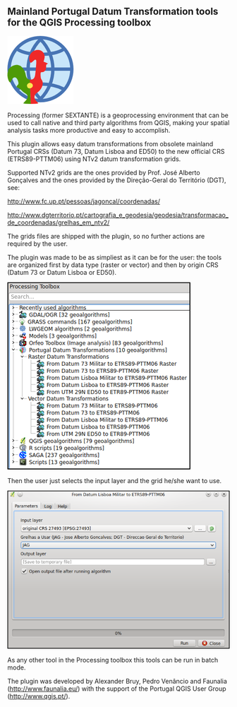 Mainland Portugal Datum Transformation tools for the QGIS Processing toolbox
--------------------------------------

![](/icons/pttransform.png)

Processing (former SEXTANTE) is a geoprocessing environment that can be used to call native and third party algorithms from QGIS, making your spatial analysis
tasks more productive and easy to accomplish.

This plugin allows easy datum transformations from obsolete mainland Portugal CRSs (Datum 73, Datum Lisboa and ED50) to the new official CRS 
(ETRS89-PTTM06) using NTv2 datum transformation grids.

Supported NTv2 grids are the ones provided by Prof. José Alberto Gonçalves and the ones provided by the Direção-Geral do Território (DGT), see:

http://www.fc.up.pt/pessoas/jagoncal/coordenadas/

http://www.dgterritorio.pt/cartografia_e_geodesia/geodesia/transformacao_de_coordenadas/grelhas_em_ntv2/

The grids files are shipped with the plugin, so no further actions are required by the user.

The plugin was made to be as simpliest as it can be for the user: the tools are organized first by data type (raster or vector) and then by origin CRS (Datum 73 or Datum Lisboa or ED50). 

![](/icons/pttransform_menu.png)

Then the user just selects the input layer and the grid he/she want to use.

![](/icons/pttransform_gui.png)

As any other tool in the Processing toolbox this tools can be run in batch mode.

The plugin was developed by Alexander Bruy, Pedro Venâncio and Faunalia (http://www.faunalia.eu/) with the support of the Portugal QGIS User Group (http://www.qgis.pt/).